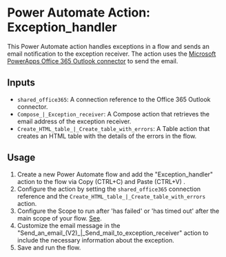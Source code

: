 # Power Automate Action: Exception_handler

This Power Automate action handles exceptions in a flow and sends an email notification to the exception receiver. The action uses the [Microsoft PowerApps Office 365 Outlook connector](https://docs.microsoft.com/en-us/connectors/office365/) to send the email.

## Inputs

* `shared_office365`: A connection reference to the Office 365 Outlook connector.
* `Compose_|_Exception_receiver`: A Compose action that retrieves the email address of the exception receiver.
* `Create_HTML_table_|_Create_table_with_errors`: A Table action that creates an HTML table with the details of the errors in the flow.

## Usage

1. Create a new Power Automate flow and add the "Exception_handler" action to the flow via Copy (CTRL+C) and Paste (CTRL+V) .
2. Configure the action by setting the `shared_office365` connection reference and the `Create_HTML_table_|_Create_table_with_errors` action.
3. Configure the Scope to run after 'has failed' or 'has timed out' after the main scope of your flow. [See](https://i.imgur.com/XSL3HQc.png).
3. Customize the email message in the "Send_an_email_(V2)_|_Send_mail_to_exception_receiver" action to include the necessary information about the exception.
4. Save and run the flow.
